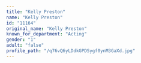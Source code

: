 ```yaml
---
title: "Kelly Preston"
name: "Kelly Preston"
id: "11164"
original_name: "Kelly Preston"
known_for_department: "Acting"
gender: "1"
adult: "false"
profile_path: "/q76vQ6yLDdkGPDSygf0ynM3GaXd.jpg"
---
```

